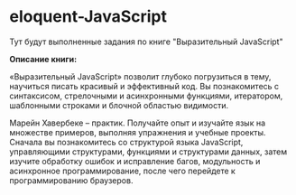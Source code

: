 # eloquent-JavaScript

Тут будут выполненные задания по книге "Выразительный JavaScript"

**Описание книги:**

«Выразительный JavaScript» позволит глубоко погрузиться в тему, научиться писать красивый и эффективный код. Вы познакомитесь с синтаксисом, стрелочными и асинхронными функциями, итератором, шаблонными строками и блочной областью видимости.

Марейн Хавербеке – практик. Получайте опыт и изучайте язык на множестве примеров, выполняя упражнения и учебные проекты. Сначала вы познакомитесь со структурой языка JavaScript, управляющими структурами, функциями и структурами данных, затем изучите обработку ошибок и исправление багов, модульность и асинхронное программирование, после чего перейдете к программированию браузеров.
